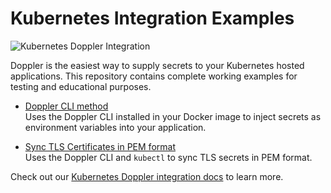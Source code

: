 # Kubernetes Integration Examples

![Kubernetes Doppler Integration](https://repository-images.githubusercontent.com/312504996/878e5bd6-01b3-4a2d-bd70-c595122f1f3c)

Doppler is the easiest way to supply secrets to your Kubernetes hosted applications. This repository contains complete working examples for testing and educational purposes.

* [Doppler CLI method](./doppler-cli)  
Uses the Doppler CLI installed in your Docker image to inject secrets as environment variables into your application.

* [Sync TLS Certificates in PEM format](./tls-pem)  
Uses the Doppler CLI and `kubectl` to sync TLS secrets in PEM format.

Check out our [Kubernetes Doppler integration docs](https://docs.doppler.com/docs/kubernetes) to learn more.

